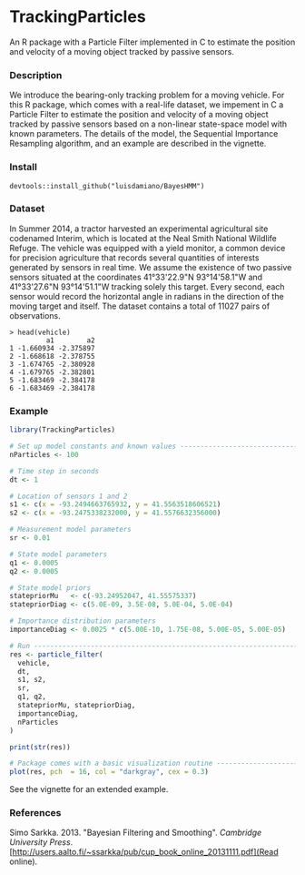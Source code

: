 # TrackingParticles

An R package with a Particle Filter implemented in C to estimate the position and velocity of a moving object tracked by passive sensors.

### Description

We introduce the bearing-only tracking problem for a moving vehicle. For this R package, which comes with a real-life dataset, we impement in C a Particle Filter to estimate the position and velocity of a moving object tracked by passive sensors based on a non-linear state-space model with known parameters. The details of the model, the Sequential Importance Resampling algorithm, and an example are described in the vignette.

### Install

```
devtools::install_github("luisdamiano/BayesHMM")
```

### Dataset

In Summer 2014, a tractor harvested an experimental agricultural site codenamed Interim, which is located at the Neal Smith National Wildlife Refuge. The vehicle was equipped with a yield monitor, a common device for precision agriculture that records several quantities of interests generated by sensors in real time. We assume the existence of two passive sensors situated at the coordinates 41°33'22.9"N 93°14'58.1"W and 41°33'27.6"N 93°14'51.1"W tracking solely this target. Every second, each sensor would record the horizontal angle in radians in the direction of the moving target and itself. The dataset contains a total of 11027 pairs of observations.

```
> head(vehicle)
         a1        a2
1 -1.660934 -2.375897
2 -1.668618 -2.378755
3 -1.674765 -2.380928
4 -1.679765 -2.382801
5 -1.683469 -2.384178
6 -1.683469 -2.384178
```

### Example

```r
library(TrackingParticles)

# Set up model constants and known values ---------------------------------
nParticles <- 100

# Time step in seconds
dt <- 1

# Location of sensors 1 and 2
s1 <- c(x = -93.2494663765932, y = 41.5563518606521)
s2 <- c(x = -93.2475338232000, y = 41.5576632356000)

# Measurement model parameters
sr <- 0.01

# State model parameters
q1 <- 0.0005
q2 <- 0.0005

# State model priors
statepriorMu   <- c(-93.24952047, 41.55575337)
statepriorDiag <- c(5.0E-09, 3.5E-08, 5.0E-04, 5.0E-04)

# Importance distribution parameters
importanceDiag <- 0.0025 * c(5.00E-10, 1.75E-08, 5.00E-05, 5.00E-05)

# Run ---------------------------------------------------------------------
res <- particle_filter(
  vehicle,
  dt,
  s1, s2,
  sr,
  q1, q2,
  statepriorMu, statepriorDiag,
  importanceDiag,
  nParticles
)

print(str(res))

# Package comes with a basic visualization routine ------------------------
plot(res, pch  = 16, col = "darkgray", cex = 0.3)
```

See the vignette for an extended example.

### References

Simo Sarkka. 2013. "Bayesian Filtering and Smoothing". _Cambridge University Press_. [http://users.aalto.fi/~ssarkka/pub/cup_book_online_20131111.pdf](Read online).
